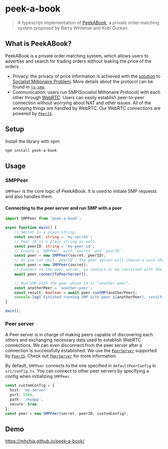 # peek-a-book
> A typescript implementation of [PeekABook][peek_a_book], a private order matching system proposed by Barry Whitehat and Kobi Gurkan.

## What is PeekABook?
PeekABook is a private order matching system, which allows users to advertise and search for trading orders without leaking the price of the orders.

- Privacy: the privacy of price information is achieved with the [solution][smp_paper] to [Socialist Millionaire Problem][smp_wiki]. More details about the protocol can be found in [`js-smp`][js_smp].
- Communication: users run SMP(Socialist Millionaire Protocol) with each other through [WebRTC][webrtc]. Users can easily establish peer-to-peer connection without worrying about NAT and other issues. All of the annoying things are handled by WebRTC. Our WebRTC connections are powered by [`PeerJS`][peerjs].

<!-- TODO: Contract -->

## Setup
Install the library with npm
```bash
npm install peek-a-book
```

## Usage

### SMPPeer
`SMPPeer` is the core logic of PeekABook. It is used to initiate SMP requests and also handles them.

#### Connecting to the peer server and run SMP with a peer
```typescript
import SMPPeer from 'peek-a-book';

async function main() {
    // Secret is a plain string.
    const secret: string = 'my-secret';
    // Peer ID is a plain string as well.
    const peerID: string = 'my-peer-id';
    // Create a `SMPPeer` with `secret` and `peerID`.
    const peer = new SMPPeer(secret, peerID);
    // Or you can omit `peerID`. The peer server will choose a uuid when connected to it.
    const peer = new SMPPeer(secret);
    // Connect to the peer server, to contact or be contacted with the other peers.
    await peer.connectToPeerServer();

    // Run SMP with the peer whose id is "another-peer".
    const anotherPeer = 'another-peer';
    const result: boolean = await peer.runSMP(anotherPeer);
    console.log(`Finished running SMP with peer ${anotherPeer}, result=${result}`);
}

main();
```

### Peer server
A Peer server is in charge of making peers capable of discovering each others and exchanging necessary data used to establish WebRTC connections. We can even disconnect from the peer server after a connection is successfully established. We use the [`PeerServer`][peerjs_server] supported by [`PeerJS`][peerjs]. Check out [`PeerServer`][peerjs_server] for more information.

By default, `SMPPeer` connects to the one specified in `defaultPeerConfig` in `src/config.ts`. You can connect to other peer servers by specifying a config when initializing `SMPPeer`.

```typescript
const customConfig = {
  host: 'my-server'
  port: 5566,
  path: '/myapp',
  secure: true,
};
const peer = new SMPPeer(secret, peerID, customConfig);
```

## Demo
https://mhchia.github.io/peek-a-book/


[peerjs]: https://github.com/peers/peerjs
[peerjs_server]: https://github.com/peers/peerjs-server
[peek_a_book]: https://ethresear.ch/t/peekabook-private-order-matching/6987
[smp_wiki]: https://en.wikipedia.org/wiki/Socialist_millionaires
[smp_paper]: https://www.win.tue.nl/~berry/papers/dam.pdf
[js_smp]: https://github.com/mhchia/js-smp
[webrtc]: https://webrtc.org
